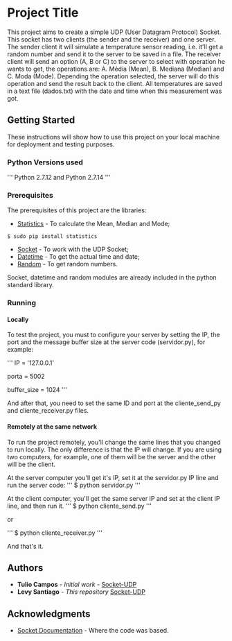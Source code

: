 # Project Title

This project aims to create a simple UDP (User Datagram Protocol) Socket. This socket has two clients (the sender and the receiver) and one server. The sender client it will simulate a temperature sensor reading, i.e. it'll get a random number and send it to the server to be saved in a file. The receiver client will send an option (A, B or C) to the server to select with operation he wants to get, the operations are: A. Média (Mean), B. Mediana (Median) and C. Moda (Mode). Depending the operation selected, the server will do this operation and send the result back to the client. All temperatures are saved in a text file (dados.txt) with the date and time when this measurement was got.

## Getting Started

These instructions will show how to use this project on your local machine for deployment and testing purposes.

### Python Versions used
'''
Python 2.7.12 and Python 2.7.14
'''

### Prerequisites

The prerequisites of this project are the libraries:

* [Statistics](http://cpython-test-docs.readthedocs.io/en/latest/library/statistics.html) - To calculate the Mean, Median and Mode;

```
$ sudo pip install statistics
```

* [Socket](https://docs.python.org/2.7/howto/sockets.html) - To work with the UDP Socket;
* [Datetime](https://docs.python.org/2/library/datetime.html) - To get the actual time and date;
* [Random](https://docs.python.org/2/library/random.html?highlight=random#module-random) - To get random numbers.

Socket, datetime and random modules are already included in the python standard library.

### Running

#### Locally

To test the project, you must to configure your server by setting the IP, the port and the message buffer size at the server code (servidor.py), for example:

'''
IP = '127.0.0.1'

porta = 5002

buffer_size = 1024
'''

And after that, you need to set the same ID and port at the cliente_send_py and cliente_receiver.py files.

#### Remotely at the same network
To run the project remotely, you'll change the same lines that you changed to run locally. The only difference is that the IP will change. If you are using two computers, for example, one of them will be the server and the other will be the client.

At the server computer you'll get it's IP, set it at the servidor.py IP line and run the server code:
'''
$ python servidor.py
'''

At the client computer, you'll get the same server IP and set at the client IP line, and then run it.
'''
$ python cliente_send.py
'''

or

'''
$ python cliente_receiver.py
'''

And that's it.

<!-- ## Versioning

We use [SemVer](http://semver.org/) for versioning. For the versions available, see the [tags on this repository](https://github.com/your/project/tags). -->

## Authors

* **Tulio Campos** - *Initial work* - [Socket-UDP](https://github.com/TulioCs/Socket-UDP)
* **Levy Santiago** - *This repository* [Socket-UDP](https://github.com/Levysantiago/Socket-UDP)

<!-- See also the list of [contributors](https://github.com/your/project/contributors) who participated in this project. -->

## Acknowledgments

* [Socket Documentation](https://docs.python.org/2/library/socket.html) - Where the code was based.

